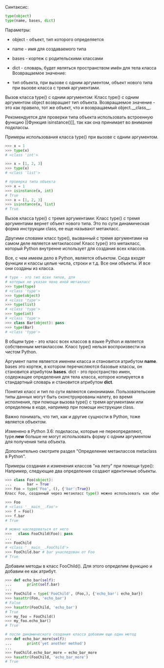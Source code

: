 Синтаксис:
```python
type(object)
type(name, bases, dict)
```
Параметры:
- object - объект, тип которого определяется
- name - имя для создаваемого типа
- bases - кортеж с родительскими классами
- dict - словарь, будет являться пространством имён для тела класса
Возвращаемое значение:

- тип объекта, при вызове с одним аргументом,
объект нового типа при вызове класса с тремя аргументами.

Вызов класса type() с одним аргументом:
Класс type() с одним аргументом object возвращает тип объекта. Возвращаемое значение - это как правило, тот же объект, что и возвращаемый object.\_\_class__.

Рекомендуется для проверки типа объекта использовать встроенную функцию [[Функция isinstance()]], так как она принимает во внимание подклассы.

Примеры использования класса type() при вызове с одним аргументом.
```python
>>> x = 1
>>> type(x)
# <class 'int'>

>>> x = [1, 2, 3]
>>> type(x)
# <class 'list'>

# проверка типа объекта
>>> x = 1
>>> isinstance(x, int)
# True
>>> x = [1, 2, 3]
>>> isinstance(x, list)
# True
```
Вызов класса type() с тремя аргументами:
Класс type() с тремя аргументами вернет объект нового типа. Это по сути динамическая форма инструкции class, ее еще называют метакласс.

Другими словами класс type(), вызванный с тремя аргументами на самом деле является метаклассом! Класс type() это метакласс, который Python внутренне использует для создания всех классов.

Все, с чем имеем дело в Python, является объектом. Сюда входят функции и классы целые числа, строки и т.д. Все они объекты. И все они созданы из класса.

```python
# type - это тип всех типов, для 
# которых не указан явно иной метакласс
>>> type(type)
# <class 'type'>
>>> type(object)
# <class 'type'>
>>> type(list)
# <class 'type'>
>>> type(int)
# <class 'type'>
>>> class Bar(object): pass
>>> type(Bar)
# <class 'type'>
```
В общем type - это класс всех классов в языке Python и является собственным метаклассом. Класс type() нельзя воспроизвести на чистом Python.

Аргумент name является именем класса и становится атрибутом __name__. bases это кортеж, в котором перечисляются базовые классы, он становится атрибутом __bases__. dict - это пространство имен, содержащее определения для тела класса, которое копируется в стандартный словарь и становится атрибутом __dict__.

Понятия класс и тип по сути являются синонимами. Пользовательские типы данных могут быть сконструированы налету, во время исполнения, при помощи вызова type() с тремя аргументами или определены в коде, например при помощи инструкции class.

Важно понимать, что тип, как и другие сущности в Python, тоже является объектом.

Изменено в Python 3.6: подклассы, которые не переопределяют, type.__new__ больше не могут использовать форму с одним аргументом для получения типа объекта.

Дополнительно смотрите раздел "Определение метаклассов metaclass в Python".

Примеры создания и изменения классов "на лету" при помощи type():
Например, следующие два определения создают идентичные объекты.
```python
>>> class Foo(object):
...       bar = True
>>> Foo = type('Foo', (), {'bar':True})
Класс Foo, созданный через метакласс type() можно использовать как обычный класс:

>>> Foo
# <class '__main__.Foo'>
>>> f = Foo()
>>> f.bar
# True

# можно наследоваться от него
>>>   class FooChild(Foo): pass
...
>>> FooChild
# <class '__main__.FooChild'>
>>> FooChild.bar # bar унаследован от Foo
# True
```
Добавим методы в класс FooChild(). Для этого определим функцию и добавим ее как атрибут.

```python
>>> def echo_bar(self):
...       print(self.bar)
...
>>> FooChild = type('FooChild', (Foo,), {'echo_bar': echo_bar})
>>> hasattr(Foo, 'echo_bar')
# False
>>> hasattr(FooChild, 'echo_bar')
# True
>>> my_foo = FooChild()
>>> my_foo.echo_bar()
# True

# после динамического создания класса добавим еще один метод 
>>> def echo_bar_more(self):
...       print('yet another method')
...
>>> FooChild.echo_bar_more = echo_bar_more
>>> hasattr(FooChild, 'echo_bar_more')
# True
```